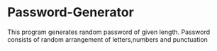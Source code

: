 # Password-Generator
This program generates random password of given length.
Password consists of random arrangement of letters,numbers and punctuation